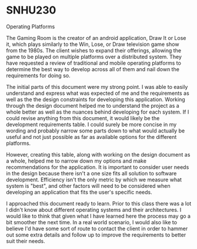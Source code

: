 # SNHU230
Operating Platforms


The Gaming Room is the creator of an android application, Draw It or Lose it, which plays similarly to the Win, Lose, or Draw television game show from the 1980s. The client wishes to expand their offerings, allowing the game to be played on multiple platforms over a distributed system. They have requested a review of traditional and mobile operating platforms to determine the best way to develop across all of them and nail down the requirements for doing so. 

The initial parts of this document were my strong point. I was able to easily understand and express what was expected of me and the requirements as well as the the design constraints for developing this application. Working through the design document helped me to understand the project as a whole better as well as the nuances behind developing for each system. If I could revise anything from this document, it would likely be the development requirements table. I could surely be more concise in my wording and probably narrow some parts down to what would actually be useful and not just possible as far as available options for the different platforms. 

However, creating this table, along with working on the design document as a whole, helped me to narrow down my options and make recommendations for the application. It is important to consider user needs in the design because there isn't a one size fits all solution to software development. Efficiency isn't the only metric by which we measure what system is "best", and other factors will need to be considered when developing an application that fits the user's specific needs.

I approached this document ready to learn. Prior to this class there was a lot I didn't know about different operating systems and their architectures. I would like to think that given what I have learned here the process may go a bit smoother the next time. In a real world scenario, I would also like to believe I'd have some sort of route to contact the client in order to hammer out some extra details and follow up to improve the requirements to better suit their needs. 
